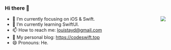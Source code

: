 ### Hi there 👋
<img align="right" src="https://github-readme-stats.vercel.app/api?username=NiallLDY&show_icons=true&icon_color=0366d6&text_color=728096&bg_color=00000000&count_private=true&include_all_commits=true" />

<!-- **NiallLDY/NiallLDY** is a ✨ _special_ ✨ repository because its `README.md` (this file) appears on your GitHub profile. -->

<!-- Here are some ideas to get you started: -->

- 🔭 I’m currently focusing on iOS & Swift.
- 🌱 I’m currently learning SwiftUI.
- 📫 How to reach me: louistayd@gmail.com
- 🥳 My personal blog: https://codeswift.top
- 😄 Pronouns: He.
<!-- - ⚡ Fun fact: ... -->
<!-- - 👯 I’m looking to collaborate on ... -->
<!-- - 🤔 I’m looking for help with ... -->
<!-- - 💬 Ask me about ... -->


<!-- ![LDY's GitHub stats](https://github-readme-stats.vercel.app/api?username=NiallLDY&show_icons=true&count_private=true&include_all_commits=true) -->
